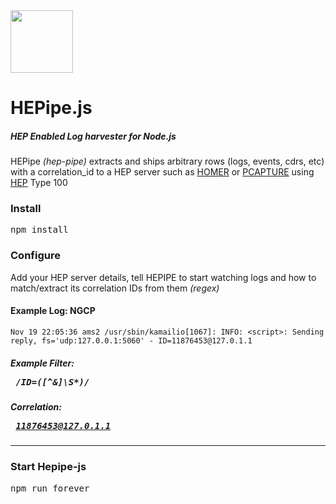 <img src="http://i.imgur.com/FfI28Qv.png" width="100">

# HEPipe.js
##### HEP Enabled Log harvester for Node.js


HEPipe _(hep-pipe)_ extracts and ships arbitrary rows (logs, events, cdrs, etc) with a correlation_id to a HEP server such as [HOMER](https://github.com/sipcapture/homer) or [PCAPTURE](http://pcapture.com) using [HEP](http://hep.sipcapture.org) Type 100

### Install
<pre>
npm install
</pre>

### Configure
Add your HEP server details, tell HEPIPE to start watching logs and how to match/extract its correlation IDs from them  _(regex)_

#### Example Log: NGCP
```
Nov 19 22:05:36 ams2 /usr/sbin/kamailio[1067]: INFO: <script>: Sending reply, fs='udp:127.0.0.1:5060' - ID=11876453@127.0.1.1
```

##### Example Filter: <pre> /ID=([^&]\S*)/ </pre>

##### Correlation: <pre> 11876453@127.0.1.1 </pre>

----------

### Start Hepipe-js
<pre>
npm run forever
</pre>
